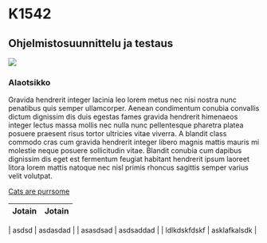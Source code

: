 # K1542
## Ohjelmistosuunnittelu ja testaus

![](https://i.ytimg.com/vi/tntOCGkgt98/maxresdefault.jpg)
### Alaotsikko
Gravida hendrerit integer lacinia leo lorem metus nec nisi nostra nunc penatibus quis semper ullamcorper. Aenean condimentum conubia convallis dictum dignissim dis duis egestas fames gravida hendrerit himenaeos integer lectus massa mollis nec nulla nunc pellentesque pharetra platea posuere praesent risus tortor ultricies vitae viverra. A blandit class commodo cras cum gravida hendrerit integer libero magnis mattis mauris mi molestie neque posuere sollicitudin vitae. Blandit conubia cum dapibus dignissim dis eget est fermentum feugiat habitant hendrerit ipsum laoreet litora lorem mattis natoque nec nisl primis rhoncus sagittis semper varius velit volutpat.


[Cats are purrsome](https://en.wikipedia.org/wiki/Cat)

| Jotain | Jotain |
|:-------|-------:|

| asdsd | asdasdad |
| asasdsad | asdsaddad |
| ldlkdskfdskf | asklafkalsdk |
